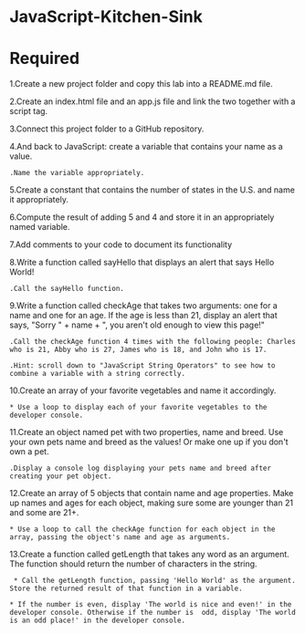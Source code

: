 # JavaScript-Kitchen-Sink
# Required
  1.Create a new project folder and copy this lab into a README.md file.
  
  2.Create an index.html file and an app.js file and link the two together with a script tag.
  
  3.Connect this project folder to a GitHub repository.
  
  4.And back to JavaScript: create a variable that contains your name as a value.
  
    .Name the variable appropriately.
  
  5.Create a constant that contains the number of states in the U.S. and name it appropriately.
  
  6.Compute the result of adding 5 and 4 and store it in an appropriately named variable.
  
  7.Add comments to your code to document its functionality
  
  8.Write a function called sayHello that displays an alert that says Hello World!
  
    .Call the sayHello function.
    
  9.Write a function called checkAge that takes two arguments: one for a name and one for an age. If the age is less than 21, display an alert that says, "Sorry " + name + ", you aren't old enough to view this page!"
  
    .Call the checkAge function 4 times with the following people: Charles who is 21, Abby who is 27, James who is 18, and John who is 17.
    
    .Hint: scroll down to "JavaScript String Operators" to see how to combine a variable with a string correctly.
    
  10.Create an array of your favorite vegetables and name it accordingly.

    
    * Use a loop to display each of your favorite vegetables to the developer console.
    
  11.Create an object named pet with two properties, name and breed. Use your own pets name and breed as the values! Or   make one up if you don't own a pet.
  
    .Display a console log displaying your pets name and breed after creating your pet object.
    
  12.Create an array of 5 objects that contain name and age properties. Make up names and ages for each object, making sure some are younger than 21 and some are 21+.
  
    * Use a loop to call the checkAge function for each object in the array, passing the object's name and age as arguments.
    
  13.Create a function called getLength that takes any word as an argument. The function should return the number of characters in the string.
  
     * Call the getLength function, passing 'Hello World' as the argument. Store the returned result of that function in a variable.
     
    * If the number is even, display 'The world is nice and even!' in the developer console. Otherwise if the number is  odd, display 'The world is an odd place!' in the developer console.
